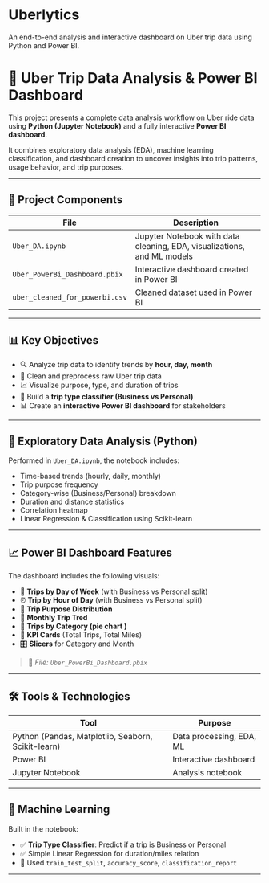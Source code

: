 # Uberlytics
An end-to-end analysis and interactive dashboard on Uber trip data using Python and Power BI.


# 🚗 Uber Trip Data Analysis & Power BI Dashboard

This project presents a complete data analysis workflow on Uber ride data using **Python (Jupyter Notebook)** and a fully interactive **Power BI dashboard**.

It combines exploratory data analysis (EDA), machine learning classification, and dashboard creation to uncover insights into trip patterns, usage behavior, and trip purposes.

---

## 📁 Project Components

| File                          | Description                                                             |
|-------------------------------|-------------------------------------------------------------------------|
| `Uber_DA.ipynb`               | Jupyter Notebook with data cleaning, EDA, visualizations, and ML models |
| `Uber_PowerBi_Dashboard.pbix` | Interactive dashboard created in Power BI                               |
| `uber_cleaned_for_powerbi.csv`| Cleaned dataset used in Power BI                                        |

---

## 📊 Key Objectives

- 🔍 Analyze trip data to identify trends by **hour, day, month**
- 🧹 Clean and preprocess raw Uber trip data
- 📈 Visualize purpose, type, and duration of trips
- 🤖 Build a **trip type classifier (Business vs Personal)**
- 📊 Create an **interactive Power BI dashboard** for stakeholders

---

## 🧪 Exploratory Data Analysis (Python)

Performed in `Uber_DA.ipynb`, the notebook includes:

- Time-based trends (hourly, daily, monthly)
- Trip purpose frequency
- Category-wise (Business/Personal) breakdown
- Duration and distance statistics
- Correlation heatmap
- Linear Regression & Classification using Scikit-learn

---

## 📈 Power BI Dashboard Features

The dashboard includes the following visuals:

- 📅 **Trips by Day of Week** (with Business vs Personal split)
- ⏰ **Trip by Hour of Day**  (with Business vs Personal split)
- 🧭 **Trip Purpose Distribution**
- 📆 **Monthly Trip Tred**
- 📌 **Trips by Category (pie chart )**
- 🧮 **KPI Cards** (Total Trips, Total Miles)
- 🎛 **Slicers** for Category and Month

> 🔗 *File: `Uber_PowerBi_Dashboard.pbix`*

---

## 🛠 Tools & Technologies

| Tool                                               | Purpose                  |
|----------------------------------------------------|--------------------------|
| Python (Pandas, Matplotlib, Seaborn, Scikit-learn) | Data processing, EDA, ML |
| Power BI                                           | Interactive dashboard    |
| Jupyter Notebook                                   | Analysis notebook        |

---

## 🧠 Machine Learning

Built in the notebook:
- ✅ **Trip Type Classifier**: Predict if a trip is Business or Personal
- ✅ Simple Linear Regression for duration/miles relation
- 📌 Used `train_test_split`, `accuracy_score`, `classification_report`

---
